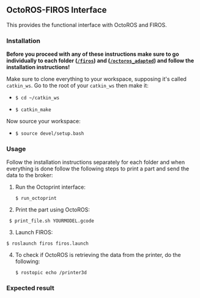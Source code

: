 ## OctoROS-FIROS Interface
This provides the functional interface with OctoROS and FIROS.

### Installation

**Before you proceed with any of these instructions make sure to go individually to each folder ([```/firos```](https://github.com/lar-deeufba/firos_octoros/tree/master/firos)) and ([``` /octoros_adapted ```](https://github.com/lar-deeufba/firos_octoros/tree/master/octoros_adapted)) and follow the installation instructions!**

Make sure to clone everything to your workspace, supposing it's called ``` catkin_ws ```. Go to the root of your ``` catkin_ws ``` then make it:
- ``` $ cd ~/catkin_ws ```

- ``` $ catkin_make ```

Now source your workspace:

- ``` $ source devel/setup.bash ```


### Usage
Follow the installation instructions separately for each folder and when everything is done follow the following steps to print a part and send the data to the broker:

1. Run the Octoprint interface:

	``` $ run_octoprint ```
		
2. Print the part using OctoROS:

 ``` $ print_file.sh YOURMODEL.gcode```

3. Launch FIROS:

 ``` $ roslaunch firos firos.launch ```

4. To check if OctoROS is retrieving the data from the printer, do the following:

	``` $ rostopic echo /printer3d ```

### Expected result

